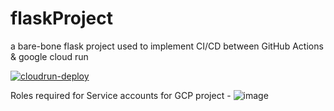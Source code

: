 # flaskProject
a bare-bone flask project used to implement CI/CD between GitHub Actions &amp; google cloud run 

[![cloudrun-deploy](https://github.com/iamabhishekchakraborty/flaskProject/actions/workflows/cloudrun-deploy.yml/badge.svg)](https://github.com/iamabhishekchakraborty/flaskProject/actions/workflows/cloudrun-deploy.yml)

Roles required for Service accounts for GCP project - 
![image](https://user-images.githubusercontent.com/24295085/137969760-81926a1a-9826-4ad9-b93b-1b06c4f6bd85.png)
